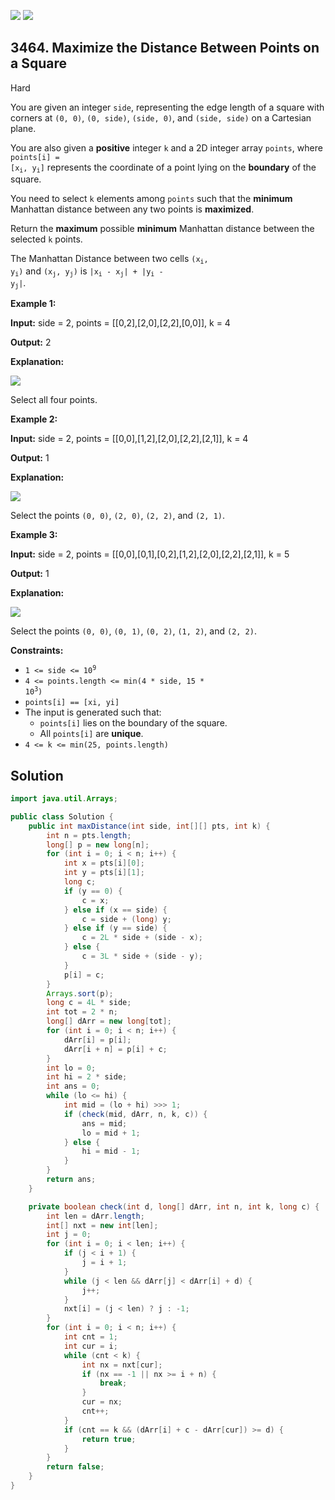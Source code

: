 [![](https://img.shields.io/github/stars/javadev/LeetCode-in-Java?label=Stars&style=flat-square)](https://github.com/javadev/LeetCode-in-Java)
[![](https://img.shields.io/github/forks/javadev/LeetCode-in-Java?label=Fork%20me%20on%20GitHub%20&style=flat-square)](https://github.com/javadev/LeetCode-in-Java/fork)

## 3464\. Maximize the Distance Between Points on a Square

Hard

You are given an integer `side`, representing the edge length of a square with corners at `(0, 0)`, `(0, side)`, `(side, 0)`, and `(side, side)` on a Cartesian plane.

You are also given a **positive** integer `k` and a 2D integer array `points`, where <code>points[i] = [x<sub>i</sub>, y<sub>i</sub>]</code> represents the coordinate of a point lying on the **boundary** of the square.

You need to select `k` elements among `points` such that the **minimum** Manhattan distance between any two points is **maximized**.

Return the **maximum** possible **minimum** Manhattan distance between the selected `k` points.

The Manhattan Distance between two cells <code>(x<sub>i</sub>, y<sub>i</sub>)</code> and <code>(x<sub>j</sub>, y<sub>j</sub>)</code> is <code>|x<sub>i</sub> - x<sub>j</sub>| + |y<sub>i</sub> - y<sub>j</sub>|</code>.

**Example 1:**

**Input:** side = 2, points = \[\[0,2],[2,0],[2,2],[0,0]], k = 4

**Output:** 2

**Explanation:**

![](https://assets.leetcode.com/uploads/2025/01/28/4080_example0_revised.png)

Select all four points.

**Example 2:**

**Input:** side = 2, points = \[\[0,0],[1,2],[2,0],[2,2],[2,1]], k = 4

**Output:** 1

**Explanation:**

![](https://assets.leetcode.com/uploads/2025/01/28/4080_example1_revised.png)

Select the points `(0, 0)`, `(2, 0)`, `(2, 2)`, and `(2, 1)`.

**Example 3:**

**Input:** side = 2, points = \[\[0,0],[0,1],[0,2],[1,2],[2,0],[2,2],[2,1]], k = 5

**Output:** 1

**Explanation:**

![](https://assets.leetcode.com/uploads/2025/01/28/4080_example2_revised.png)

Select the points `(0, 0)`, `(0, 1)`, `(0, 2)`, `(1, 2)`, and `(2, 2)`.

**Constraints:**

*   <code>1 <= side <= 10<sup>9</sup></code>
*   <code>4 <= points.length <= min(4 * side, 15 * 10<sup>3</sup>)</code>
*   `points[i] == [xi, yi]`
*   The input is generated such that:
    *   `points[i]` lies on the boundary of the square.
    *   All `points[i]` are **unique**.
*   `4 <= k <= min(25, points.length)`

## Solution

```java
import java.util.Arrays;

public class Solution {
    public int maxDistance(int side, int[][] pts, int k) {
        int n = pts.length;
        long[] p = new long[n];
        for (int i = 0; i < n; i++) {
            int x = pts[i][0];
            int y = pts[i][1];
            long c;
            if (y == 0) {
                c = x;
            } else if (x == side) {
                c = side + (long) y;
            } else if (y == side) {
                c = 2L * side + (side - x);
            } else {
                c = 3L * side + (side - y);
            }
            p[i] = c;
        }
        Arrays.sort(p);
        long c = 4L * side;
        int tot = 2 * n;
        long[] dArr = new long[tot];
        for (int i = 0; i < n; i++) {
            dArr[i] = p[i];
            dArr[i + n] = p[i] + c;
        }
        int lo = 0;
        int hi = 2 * side;
        int ans = 0;
        while (lo <= hi) {
            int mid = (lo + hi) >>> 1;
            if (check(mid, dArr, n, k, c)) {
                ans = mid;
                lo = mid + 1;
            } else {
                hi = mid - 1;
            }
        }
        return ans;
    }

    private boolean check(int d, long[] dArr, int n, int k, long c) {
        int len = dArr.length;
        int[] nxt = new int[len];
        int j = 0;
        for (int i = 0; i < len; i++) {
            if (j < i + 1) {
                j = i + 1;
            }
            while (j < len && dArr[j] < dArr[i] + d) {
                j++;
            }
            nxt[i] = (j < len) ? j : -1;
        }
        for (int i = 0; i < n; i++) {
            int cnt = 1;
            int cur = i;
            while (cnt < k) {
                int nx = nxt[cur];
                if (nx == -1 || nx >= i + n) {
                    break;
                }
                cur = nx;
                cnt++;
            }
            if (cnt == k && (dArr[i] + c - dArr[cur]) >= d) {
                return true;
            }
        }
        return false;
    }
}
```